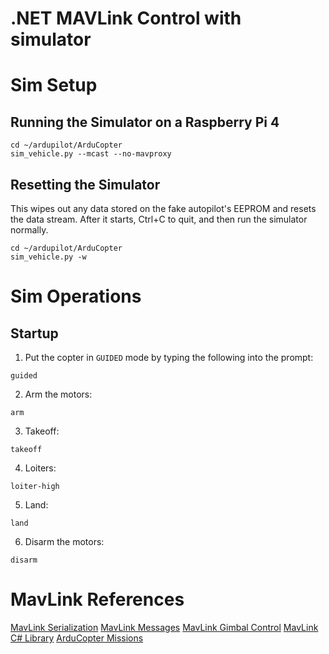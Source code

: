 # .NET MAVLink Control with simulator

# Sim Setup

## Running the Simulator on a Raspberry Pi 4
```
cd ~/ardupilot/ArduCopter
sim_vehicle.py --mcast --no-mavproxy
```

## Resetting the Simulator
This wipes out any data stored on the fake autopilot's EEPROM and resets the data stream. After it starts, Ctrl+C to quit, and then run the simulator normally.
```
cd ~/ardupilot/ArduCopter
sim_vehicle.py -w
```

# Sim Operations

## Startup
1. Put the copter in ```GUIDED``` mode by typing the following into the prompt:
```
guided
```

2. Arm the motors:
```
arm
```

3. Takeoff:
```
takeoff
```

4. Loiters:
```
loiter-high
```

5. Land:
```
land
```

6. Disarm the motors:
```
disarm
```

# MavLink References
[MavLink Serialization](https://mavlink.io/en/guide/serialization.html)
[MavLink Messages](https://mavlink.io/en/messages/common.html)
[MavLink Gimbal Control](https://mavlink.io/en/services/gimbal_v2.html)
[MavLink C# Library](https://www.nuget.org/packages/MAVLink/)
[ArduCopter Missions](https://ardupilot.org/copter/docs/common-mavlink-mission-command-messages-mav_cmd.html)